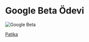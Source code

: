 # Google Beta Ödevi 
![Google Beta](https://upload.wikimedia.org/wikipedia/tr/4/45/Google98.png)

[Patika](https://www.patika.dev/tr)